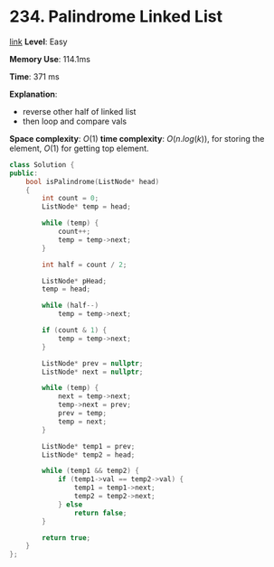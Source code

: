 # 234. Palindrome Linked List

[link](https://leetcode.com/problems/palindrome-linked-list/)
**Level**: Easy

**Memory Use**: 114.1ms

**Time**: 371 ms

**Explanation**:

- reverse other half of linked list
- then loop and compare vals

**Space complexity**: $O(1)$
**time complexity**: $O(n.log(k))$, for storing the element, $O(1)$ for getting top element.

```cpp
class Solution {
public:
    bool isPalindrome(ListNode* head)
    {
        int count = 0;
        ListNode* temp = head;

        while (temp) {
            count++;
            temp = temp->next;
        }

        int half = count / 2;

        ListNode* pHead;
        temp = head;

        while (half--)
            temp = temp->next;

        if (count & 1) {
            temp = temp->next;
        }

        ListNode* prev = nullptr;
        ListNode* next = nullptr;

        while (temp) {
            next = temp->next;
            temp->next = prev;
            prev = temp;
            temp = next;
        }

        ListNode* temp1 = prev;
        ListNode* temp2 = head;

        while (temp1 && temp2) {
            if (temp1->val == temp2->val) {
                temp1 = temp1->next;
                temp2 = temp2->next;
            } else
                return false;
        }

        return true;
    }
};



```

